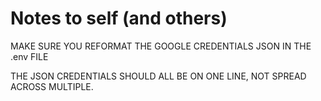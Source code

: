 
# Notes to self (and others)

MAKE SURE YOU REFORMAT THE GOOGLE CREDENTIALS JSON IN THE .env FILE

THE JSON CREDENTIALS SHOULD ALL BE ON ONE LINE, NOT SPREAD ACROSS MULTIPLE.
